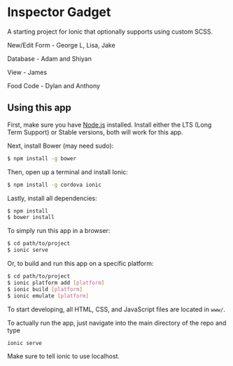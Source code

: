 # Inspector Gadget

A starting project for Ionic that optionally supports using custom SCSS.

New/Edit Form - George L, Lisa, Jake

Database - Adam and Shiyan

View - James

Food Code - Dylan and Anthony

## Using this app

First, make sure you have [Node.js](https://nodejs.org/en/) installed.
Install either the LTS (Long Term Support) or Stable versions, both will work
for this app.

Next, install Bower (may need sudo):
```bash
$ npm install -g bower
```

Then, open up a terminal and install Ionic:
```bash
$ npm install -g cordova ionic
```

Lastly, install all dependencies:
```bash
$ npm install
$ bower install
```

To simply run this app in a browser:
```bash
$ cd path/to/project
$ ionic serve
```

Or, to build and run this app on a specific platform:
```bash
$ cd path/to/project
$ ionic platform add [platform]
$ ionic build [platform]
$ ionic emulate [platform]
```

To start developing, all HTML, CSS, and JavaScript files are located in `www/`.

To actually run the app, just navigate into the main directory of the repo and type
```bash
ionic serve
```  
Make sure to tell ionic to use localhost.
